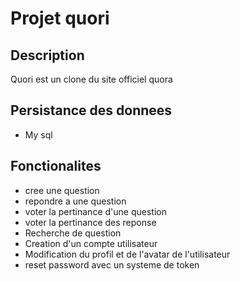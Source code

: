 # Projet quori

## Description

Quori est un clone du site officiel quora

## Persistance des donnees

- My sql

## Fonctionalites

- cree une question
- repondre a une question
- voter la pertinance d'une question
- voter la pertinance des reponse
- Recherche de question
- Creation d'un compte utilisateur
- Modification du profil et de l'avatar de l'utilisateur
- reset password avec un systeme de token 